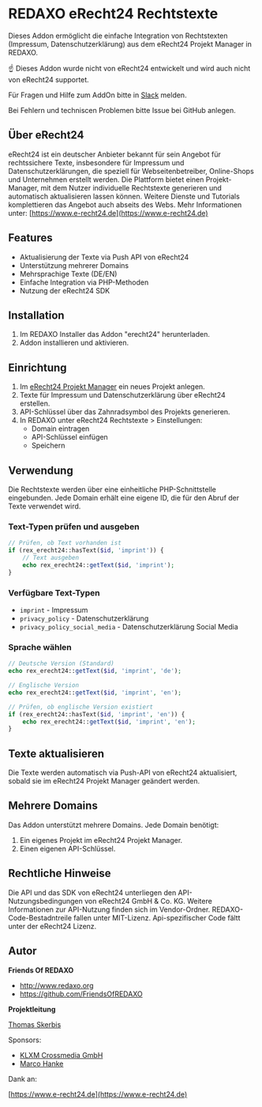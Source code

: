 # REDAXO eRecht24 Rechtstexte

Dieses Addon ermöglicht die einfache Integration von Rechtstexten (Impressum, Datenschutzerklärung) aus dem eRecht24 Projekt Manager in REDAXO.

☝️ Dieses Addon wurde nicht von eRecht24 entwickelt und wird auch nicht von eRecht24 supportet. 

Für Fragen und Hilfe zum AddOn bitte in [Slack](https://redaxo.org/support/slack/) melden.

Bei Fehlern und techniscen Problemen bitte Issue bei GitHub anlegen. 

## Über eRecht24 
eRecht24 ist ein deutscher Anbieter bekannt für sein Angebot für rechtssichere Texte, insbesondere für Impressum und Datenschutzerklärungen, die speziell für Webseitenbetreiber, Online-Shops und Unternehmen erstellt werden. Die Plattform bietet einen Projekt-Manager, mit dem Nutzer individuelle Rechtstexte generieren und automatisch aktualisieren lassen können. Weitere Dienste und Tutorials komplettieren das Angebot auch abseits des Webs. 
Mehr Informationen unter: [https://www.e-recht24.de](https://www.e-recht24.de)


## Features

- Aktualisierung der Texte via Push API von eRecht24
- Unterstützung mehrerer Domains
- Mehrsprachige Texte (DE/EN)
- Einfache Integration via PHP-Methoden
- Nutzung der eRecht24 SDK

## Installation

1. Im REDAXO Installer das Addon "erecht24" herunterladen.
2. Addon installieren und aktivieren.

## Einrichtung

1. Im [eRecht24 Projekt Manager](https://www.e-recht24.de/mitglieder/tools/projekt-manager/) ein neues Projekt anlegen.
2. Texte für Impressum und Datenschutzerklärung über eRecht24 erstellen.
3. API-Schlüssel über das Zahnradsymbol des Projekts generieren.
4. In REDAXO unter eRecht24 Rechtstexte > Einstellungen:
   - Domain eintragen
   - API-Schlüssel einfügen
   - Speichern

## Verwendung

Die Rechtstexte werden über eine einheitliche PHP-Schnittstelle eingebunden. Jede Domain erhält eine eigene ID, die für den Abruf der Texte verwendet wird.

### Text-Typen prüfen und ausgeben

```php
// Prüfen, ob Text vorhanden ist
if (rex_erecht24::hasText($id, 'imprint')) {
    // Text ausgeben
    echo rex_erecht24::getText($id, 'imprint');
}
```

### Verfügbare Text-Typen

- `imprint` - Impressum
- `privacy_policy` - Datenschutzerklärung
- `privacy_policy_social_media` - Datenschutzerklärung Social Media

### Sprache wählen

```php
// Deutsche Version (Standard)
echo rex_erecht24::getText($id, 'imprint', 'de');

// Englische Version
echo rex_erecht24::getText($id, 'imprint', 'en');

// Prüfen, ob englische Version existiert
if (rex_erecht24::hasText($id, 'imprint', 'en')) {
    echo rex_erecht24::getText($id, 'imprint', 'en');
}
```

## Texte aktualisieren

Die Texte werden automatisch via Push-API von eRecht24 aktualisiert, sobald sie im eRecht24 Projekt Manager geändert werden.

## Mehrere Domains

Das Addon unterstützt mehrere Domains. Jede Domain benötigt:
1. Ein eigenes Projekt im eRecht24 Projekt Manager.
2. Einen eigenen API-Schlüssel.


## Rechtliche Hinweise
Die API und das SDK von eRecht24 unterliegen den API-Nutzungsbedingungen von eRecht24 GmbH & Co. KG. Weitere Informationen zur API-Nutzung finden sich im Vendor-Ordner.
REDAXO-Code-Bestadntreile fallen unter MIT-Lizenz. Api-spezifischer Code fältt unter der eRecht24 Lizenz.

## Autor

**Friends Of REDAXO**

* http://www.redaxo.org
* https://github.com/FriendsOfREDAXO

**Projektleitung**

[Thomas Skerbis](https://github.com/skerbis)

Sponsors: 

- [KLXM Crossmedia GmbH](https://klxm.de)
- [Marco Hanke](https://github.com/marcohanke)

Dank an: 

[https://www.e-recht24.de](https://www.e-recht24.de)





